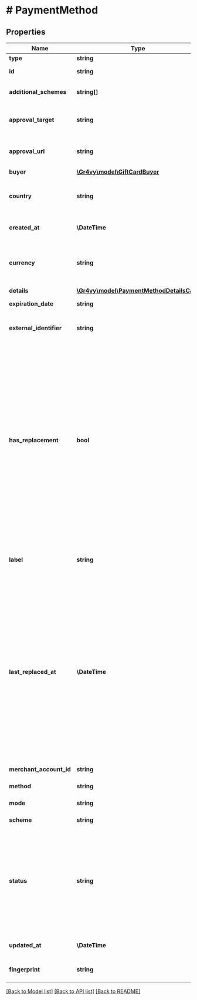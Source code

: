 # # PaymentMethod

## Properties

Name | Type | Description | Notes
------------ | ------------- | ------------- | -------------
**type** | **string** | &#x60;payment-method&#x60;. | [optional]
**id** | **string** | The unique ID of the payment method. | [optional]
**additional_schemes** | **string[]** | Additional schemes of the card. Only applies to card payment methods. | [optional]
**approval_target** | **string** | The browser target that an approval URL must be opened in. If &#x60;any&#x60; or &#x60;null&#x60;, then there is no specific requirement. | [optional]
**approval_url** | **string** | The optional URL that the buyer needs to be redirected to to further authorize their payment. | [optional]
**buyer** | [**\Gr4vy\model\GiftCardBuyer**](GiftCardBuyer.md) |  | [optional]
**country** | **string** | The 2-letter ISO code of the country this payment method can be used for. If this value is &#x60;null&#x60; the payment method may be used in multiple countries. | [optional]
**created_at** | **\DateTime** | The date and time when this payment method was first created in our system. | [optional]
**currency** | **string** | The ISO-4217 currency code that this payment method can be used for. If this value is &#x60;null&#x60; the payment method may be used for multiple currencies. | [optional]
**details** | [**\Gr4vy\model\PaymentMethodDetailsCard**](PaymentMethodDetailsCard.md) |  | [optional]
**expiration_date** | **string** | The expiration date for the payment method. | [optional]
**external_identifier** | **string** | An external identifier that can be used to match the payment method against your own records. | [optional]
**has_replacement** | **bool** | Whether this card has a pending replacement that hasn&#39;t been applied yet.  When the Account Updater determines that new card details are available, existing details are not changed immediately, but this field is set to &#x60;true&#x60;. There are three scenarios in which the actual replacement occurs:  1. When this card has expired. 2. When only the expiration date changed. 3. When a transaction using this card is declined with any of the following codes:     * &#x60;canceled_payment_method&#x60;     * &#x60;expired_payment_method&#x60;     * &#x60;unavailable_payment_method&#x60;     * &#x60;unknown_payment_method&#x60;  When the replacement is applied, this field is set to &#x60;false&#x60;. For non-card payment methods, the value of this field is always set to &#x60;false&#x60;. | [optional]
**label** | **string** | A label for the card or the account. For a &#x60;paypal&#x60; payment method this is the user&#39;s email address. For a card it is the last 4 digits of the card. | [optional]
**last_replaced_at** | **\DateTime** | The date and time when this card was last replaced.  When the Account Updater determines that new card details are available, existing details are not changed immediately. There are three scenarios in which the actual replacement occurs:  1. When this card has expired. 2. When only the expiration date changed. 3. When a transaction using this card is declined with any of the following codes:     * &#x60;canceled_payment_method&#x60;     * &#x60;expired_payment_method&#x60;     * &#x60;unavailable_payment_method&#x60;     * &#x60;unknown_payment_method&#x60;  When the replacement is applied, this field is updated. For non-card payment methods, the value of this field is always set to &#x60;null&#x60;. | [optional]
**merchant_account_id** | **string** | The unique ID for a merchant account. | [optional]
**method** | **string** | The type of this payment method. | [optional]
**mode** | **string** | The mode to use with this payment method. | [optional]
**scheme** | **string** | The scheme of the card. Only applies to card payments. | [optional]
**status** | **string** | The state of the payment method.  - &#x60;processing&#x60; - The payment method is stored but has not been used yet. - &#x60;buyer_approval_required&#x60; - Storing the payment method requires   the buyer to provide approval. Follow the &#x60;approval_url&#x60; for next steps. - &#x60;succeeded&#x60; - The payment method is stored and has been used. - &#x60;failed&#x60; - The payment method could not be stored, or failed first use. | [optional]
**updated_at** | **\DateTime** | The date and time when this payment method was last updated in our system. | [optional]
**fingerprint** | **string** | The unique hash derived from the payment method identifier (e.g. card number). | [optional]

[[Back to Model list]](../../README.md#models) [[Back to API list]](../../README.md#endpoints) [[Back to README]](../../README.md)
